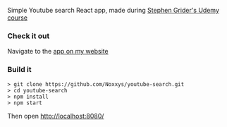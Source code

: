Simple Youtube search React app, made during [Stephen Grider's Udemy course](https://www.udemy.com/react-redux/)

### Check it out

Navigate to the [app on my website](http://brunobertomeu.com/react/youtube-search/)

### Build it
```
> git clone https://github.com/Noxxys/youtube-search.git
> cd youtube-search
> npm install
> npm start
```

Then open [http://localhost:8080/](http://localhost:8080/)
